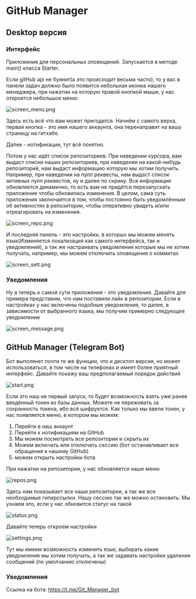 # GitHub Manager
## Desktop версия
### Интерфейс

Приложение для персональных оповещений. Запускается в методе main() класса Starter.

Если gitHub api не буянит(а это происходит весьма часто), то у вас в панели задач должно было появится небольная иконка нашего менеджера, при нажатии на которую правой кнопкой мыши, у нас откроется небольшое меню:

![screen_menu.png](src%2Fmain%2Fresources%2Fscreenshots%2Fdesktop%2Fscreen_menu.png)

Здесь есть всё что вам может пригодится.
Начнём с самого верха, первая кнопка - это имя нашего аккаунта, она перенаправит на вашу страницу на гитхабе.

Далее - нотификации, тут всё понятно.

Потом у нас идёт список репозиториев. При наведении курсора, вам выдаст списки наших репозиториев, при наведении на какой-нибудь репозиторий, нам выдаст информацию которую мы хотим получить. Например, при наведении на пулл реквесты, нам выдаст  список активных пулл реквестов, ну и далее по скрину. Вся информация обновляется динамично, то есть вам не придётся перезапускать приложение чтобы обновились изменения. В целом, сама суть приложения заключается в том, чтобы постоянно быть уведомлённым об активностях в репозитории, чтобы оперативно увидеть и/или отреагировать на изменения.

![screen_repo.png](src%2Fmain%2Fresources%2Fscreenshots%2Fdesktop%2Fscreen_repo.png)

И последняя панель - это настройки, в которых мы можем менять язык(Изменяется локализация как самого интерфейса, так и уведомлений), а так же настраивать уведомления которые мы не хотим получать, например, мы можем отключить оповещения о коммитах

![screen_sett.png](src%2Fmain%2Fresources%2Fscreenshots%2Fdesktop%2Fscreen_sett.png)

### Уведомления
Ну а теперь к самой сути приложения - это уведомления. Давайте для примера представим, что нам поставили лайк в репозитории. Если в настройках у нас включены подобные уведомления, то далее, в зависимости от выбранного языка, мы получим примерно следующее уведомление

![screen_message.png](src%2Fmain%2Fresources%2Fscreenshots%2Fdesktop%2Fscreen_message.png)

## GitHub Manager (Telegram Bot)
Бот выполянет почти те же функции, что и десктоп версия, но может использоваться, в том числе на телефонах и имеет более приятный интерфейс. Давайте покажу ваш предполагаемый порядок действий

![start.png](src%2Fmain%2Fresources%2Fscreenshots%2Ftelegram%2Fstart.png)

Если это наш не первый запуск, то будет возможность взять уже ранее введённый токен из базы данных. Можете не переживать за сохранность токена, ибо всё шифруется.
Как только мы ввели токен, у нас появляется меню, в котором мы можем:
1. Перейти в наш аккаунт
2. Перейти к нотификациям на GitHub
3. Мы можем посмотреть все репозитории и скрыть их
4. Можем включать или отключать сессию (бот останавливает все обращения к нашему GitHub)
5. можем открыть настройки бота

При нажатии на репозитории, у нас обновляется наше меню

![repos.png](src%2Fmain%2Fresources%2Fscreenshots%2Ftelegram%2Frepos.png)

Здесь нам показывает все наши репозитории, а так же все необходимые гиперссылки. Нашу сессию так же можно остановить. Мы узнаем это, если у нас обновится статус на такой

![status.png](src%2Fmain%2Fresources%2Fscreenshots%2Ftelegram%2Fstatus.png)

Давайте теперь откроем настройки

![settings.png](src%2Fmain%2Fresources%2Fscreenshots%2Ftelegram%2Fsettings.png)

Тут мы имеем возможность изменять язык, выбирать какие уведомления мы хотим получать, а так же задавать настройки удаления сообщений (по умолчанию отключены)

### Уведомления

Ссылка на бота: https://t.me/Git_Manager_bot